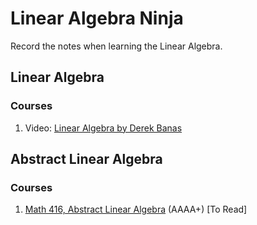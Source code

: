 # Linear Algebra Ninja
Record the notes when learning the Linear Algebra.

## Linear Algebra

### Courses
1. Video: [Linear Algebra by Derek Banas](https://www.youtube.com/playlist?list=PLGLfVvz_LVvQNOt6xlugFm3LmTYo5g_7i)

## Abstract Linear Algebra

### Courses
1. [Math 416, Abstract Linear Algebra](https://nmd.web.illinois.edu/classes/2018/416/index.html) (AAAA+) [To Read]
